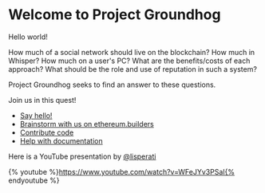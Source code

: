 # Welcome to Project Groundhog

Hello world!

How much of a social network should live on the blockchain? How much in Whisper? How much on a user's PC? What are the benefits/costs of each approach? What should be the role and use of reputation in such a system?

Project Groundhog seeks to find an answer to these questions. 

Join us in this quest!

* [Say hello!](https://gitter.im/ethereumbuilders/groundhog)
* [Brainstorm with us on ethereum.builders](http://ethereum.builders/posts/EbQHg3NxWnqYdxdST)
* [Contribute code](https://github.com/ethereumbuilders/groundhog)
* [Help with documentation](https://github.com/ethereumbuilders/groundhog/wiki)

Here is a YouTube presentation by [@lisperati](https://twitter.com/lisperati)

{% youtube %}https://www.youtube.com/watch?v=WFeJYv3PSaI{% endyoutube %}